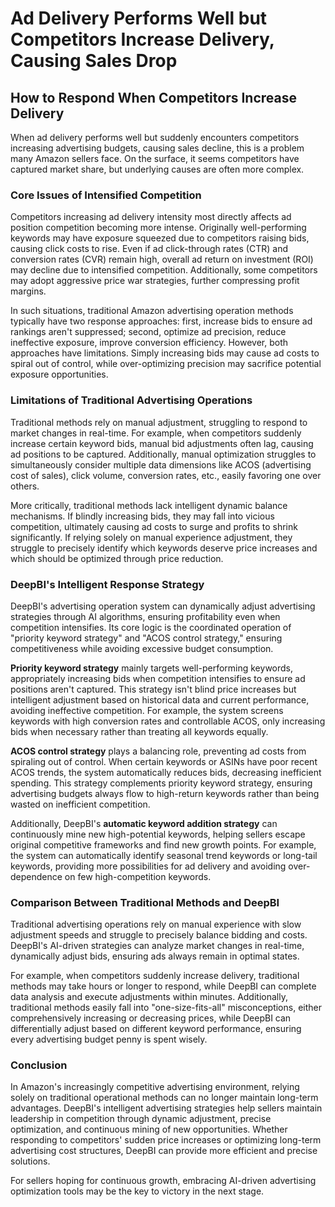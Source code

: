 # Ad Delivery Performs Well but Competitors Increase Delivery, Causing Sales Drop

## How to Respond When Competitors Increase Delivery

When ad delivery performs well but suddenly encounters competitors increasing advertising budgets, causing sales decline, this is a problem many Amazon sellers face. On the surface, it seems competitors have captured market share, but underlying causes are often more complex.

### Core Issues of Intensified Competition

Competitors increasing ad delivery intensity most directly affects ad position competition becoming more intense. Originally well-performing keywords may have exposure squeezed due to competitors raising bids, causing click costs to rise. Even if ad click-through rates (CTR) and conversion rates (CVR) remain high, overall ad return on investment (ROI) may decline due to intensified competition. Additionally, some competitors may adopt aggressive price war strategies, further compressing profit margins.

In such situations, traditional Amazon advertising operation methods typically have two response approaches: first, increase bids to ensure ad rankings aren't suppressed; second, optimize ad precision, reduce ineffective exposure, improve conversion efficiency. However, both approaches have limitations. Simply increasing bids may cause ad costs to spiral out of control, while over-optimizing precision may sacrifice potential exposure opportunities.

### Limitations of Traditional Advertising Operations

Traditional methods rely on manual adjustment, struggling to respond to market changes in real-time. For example, when competitors suddenly increase certain keyword bids, manual bid adjustments often lag, causing ad positions to be captured. Additionally, manual optimization struggles to simultaneously consider multiple data dimensions like ACOS (advertising cost of sales), click volume, conversion rates, etc., easily favoring one over others.

More critically, traditional methods lack intelligent dynamic balance mechanisms. If blindly increasing bids, they may fall into vicious competition, ultimately causing ad costs to surge and profits to shrink significantly. If relying solely on manual experience adjustment, they struggle to precisely identify which keywords deserve price increases and which should be optimized through price reduction.

### DeepBI's Intelligent Response Strategy

DeepBI's advertising operation system can dynamically adjust advertising strategies through AI algorithms, ensuring profitability even when competition intensifies. Its core logic is the coordinated operation of "priority keyword strategy" and "ACOS control strategy," ensuring competitiveness while avoiding excessive budget consumption.

**Priority keyword strategy** mainly targets well-performing keywords, appropriately increasing bids when competition intensifies to ensure ad positions aren't captured. This strategy isn't blind price increases but intelligent adjustment based on historical data and current performance, avoiding ineffective competition. For example, the system screens keywords with high conversion rates and controllable ACOS, only increasing bids when necessary rather than treating all keywords equally.

**ACOS control strategy** plays a balancing role, preventing ad costs from spiraling out of control. When certain keywords or ASINs have poor recent ACOS trends, the system automatically reduces bids, decreasing inefficient spending. This strategy complements priority keyword strategy, ensuring advertising budgets always flow to high-return keywords rather than being wasted on inefficient competition.

Additionally, DeepBI's **automatic keyword addition strategy** can continuously mine new high-potential keywords, helping sellers escape original competitive frameworks and find new growth points. For example, the system can automatically identify seasonal trend keywords or long-tail keywords, providing more possibilities for ad delivery and avoiding over-dependence on few high-competition keywords.

### Comparison Between Traditional Methods and DeepBI

Traditional advertising operations rely on manual experience with slow adjustment speeds and struggle to precisely balance bidding and costs. DeepBI's AI-driven strategies can analyze market changes in real-time, dynamically adjust bids, ensuring ads always remain in optimal states.

For example, when competitors suddenly increase delivery, traditional methods may take hours or longer to respond, while DeepBI can complete data analysis and execute adjustments within minutes. Additionally, traditional methods easily fall into "one-size-fits-all" misconceptions, either comprehensively increasing or decreasing prices, while DeepBI can differentially adjust based on different keyword performance, ensuring every advertising budget penny is spent wisely.

### Conclusion

In Amazon's increasingly competitive advertising environment, relying solely on traditional operational methods can no longer maintain long-term advantages. DeepBI's intelligent advertising strategies help sellers maintain leadership in competition through dynamic adjustment, precise optimization, and continuous mining of new opportunities. Whether responding to competitors' sudden price increases or optimizing long-term advertising cost structures, DeepBI can provide more efficient and precise solutions.

For sellers hoping for continuous growth, embracing AI-driven advertising optimization tools may be the key to victory in the next stage.
